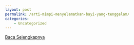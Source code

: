 ```yaml
---
layout: post
permalink: /arti-mimpi-menyelamatkan-bayi-yang-tenggelam/
categories:
    - Uncategorized
---
```


[Baca Selengkapnya](/09)
